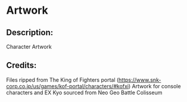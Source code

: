 # Artwork

## Description: 

Character Artwork

## Credits: 

Files ripped from The King of Fighters portal (https://www.snk-corp.co.jp/us/games/kof-portal/characters/#kofxi)
Artwork for console characters and EX Kyo sourced from Neo Geo Battle Colisseum


